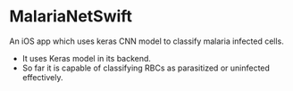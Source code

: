 # MalariaNetSwift
An iOS app which uses keras CNN model to classify malaria infected cells.

* It uses Keras model in its backend.
* So far it is capable of classifying RBCs as parasitized or uninfected effectively.

